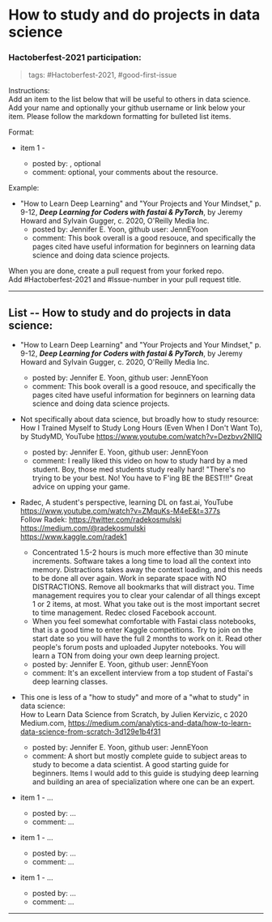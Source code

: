# How to study and do projects in data science  


### Hactoberfest-2021 participation:

> tags:  \#Hactoberfest-2021, \#good-first-issue  

Instructions:  
Add an item to the list below that will be useful to others in data science.  Add your name and optionally your github username or link below your item.  Please follow the markdown formatting for bulleted list items.  

Format:  

  * item 1 - <resource name and link>
      - posted by: <your name>, optional <your github username or link>  
      - comment: optional, your comments about the resource.  

Example:  

  * "How to Learn Deep Learning" and "Your Projects and Your Mindset," p. 9-12, ***Deep Learning for Coders with fastai & PyTorch***, by Jeremy Howard and Sylvain Gugger, c. 2020, O'Reilly Media Inc.    
      - posted by: Jennifer E. Yoon, github user: JennEYoon  
      - comment: This book overall is a good resouce, and specifically the pages cited have useful information for beginners on learning data science and doing data science projects.  

When you are done, create a pull request from your forked repo.  
Add #Hactoberfest-2021 and #Issue-number in your pull request title.  


-----  

## List -- How to study and do projects in data science: 

  * "How to Learn Deep Learning" and "Your Projects and Your Mindset," p. 9-12, ***Deep Learning for Coders with fastai & PyTorch***, by Jeremy Howard and Sylvain Gugger, c. 2020, O'Reilly Media Inc.    
      - posted by: Jennifer E. Yoon, github user: JennEYoon  
      - comment: This book overall is a good resouce, and specifically the pages cited have useful information for beginners on learning data science and doing data science projects.  

  * Not specifically about data science, but broadly how to study resource:    
    How I Trained Myself to Study Long Hours (Even When I Don't Want To), by StudyMD, YouTube https://www.youtube.com/watch?v=Dezbvv2NIlQ  
      - posted by: Jennifer E. Yoon, github user: JennEYoon  
      - comment: I really liked this video on how to study hard by a med student.  Boy, those med students study really hard!  "There's no trying to be your best. No! You have to F'ing BE the BEST!!!"  Great advice on upping your game.  
 

  * Radec, A student's perspective, learning DL on fast.ai, YouTube https://www.youtube.com/watch?v=ZMquKs-M4eE&t=377s    
    Follow Radek:
    https://twitter.com/radekosmulski  
    https://medium.com/@radekosmulski  
    https://www.kaggle.com/radek1  
 
     * Concentrated 1.5-2 hours is much more effective than 30 minute increments. Software takes a long time to load all the context into memory.  Distractions takes away the context loading, and this needs to be done all over again.  Work in separate space with NO DISTRACTIONS.  Remove all bookmarks that will distract you.  Time management requires you to clear your calendar of all things except 1 or 2 items, at most.  What you take out is the most important secret to time management.  Redec closed Facebook account.  
     * When you feel somewhat comfortable with Fastai class notebooks, that is a good time to enter Kaggle competitions. Try to join on the start date so you will have the full 2 months to work on it.  Read other people's forum posts and uploaded Jupyter notebooks.  You will learn a TON from doing your own deep learning project.  
      - posted by: Jennifer E. Yoon, github user: JennEYoon  
      - comment: It's an excellent interview from a top student of Fastai's deep learning classes.  


  * This one is less of a "how to study" and more of a "what to study" in data science:  
    How to Learn Data Science from Scratch, by Julien Kervizic, c 2020 Medium.com, https://medium.com/analytics-and-data/how-to-learn-data-science-from-scratch-3d129e1b4f31
      - posted by: Jennifer E. Yoon, github user: JennEYoon  
      - comment: A short but mostly complete guide to subject areas to study to become a data scientist. A good starting guide for beginners. Items I would add to this guide is studying deep learning and building an area of specialization where one can be an expert.     


  * item 1 - ... 
      - posted by: ...    
      - comment: ...  


  * item 1 - ... 
      - posted by: ...    
      - comment: ...  


  * item 1 - ... 
      - posted by: ...    
      - comment: ...  





-----  
<eof> 
